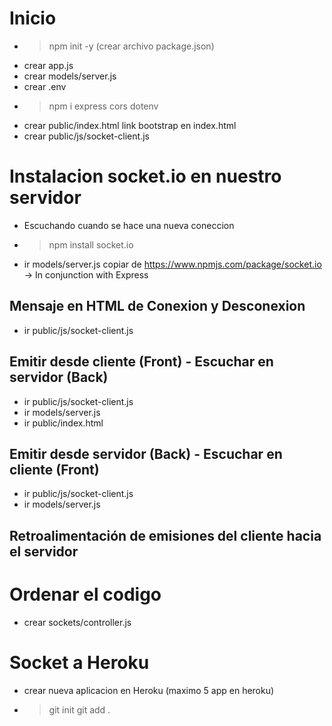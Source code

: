 # Inicio
- >npm init -y (crear archivo package.json)
- crear app.js
- crear models/server.js
- crear .env
- >npm i express cors dotenv
- crear public/index.html
  link bootstrap en index.html
- crear public/js/socket-client.js
# Instalacion socket.io en nuestro servidor
- Escuchando cuando se hace una nueva coneccion
- >npm install socket.io
- ir models/server.js
  copiar de https://www.npmjs.com/package/socket.io -> In conjunction with Express
## Mensaje en HTML de Conexion y Desconexion
- ir public/js/socket-client.js
## Emitir desde cliente (Front) - Escuchar en servidor (Back)
- ir public/js/socket-client.js
- ir models/server.js
- ir public/index.html
## Emitir desde servidor (Back) - Escuchar en cliente (Front)
- ir public/js/socket-client.js
- ir models/server.js
## Retroalimentación de emisiones del cliente hacia el servidor

# Ordenar el codigo
- crear sockets/controller.js
# Socket a Heroku
- crear nueva aplicacion en Heroku (maximo 5 app en heroku)
- >git init
  >git add .
